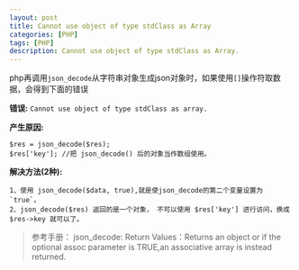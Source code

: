```yaml
---
layout: post
title: Cannot use object of type stdClass as Array
categories: [PHP]
tags: [PHP]
description: Cannot use object of type stdClass as Array.
---
```


php再调用`json_decode`从字符串对象生成json对象时，如果使用`[]`操作符取数据，会得到下面的错误

**错误:**
`Cannot use object of type stdClass as array.`

**产生原因:**

    $res = json_decode($res);
    $res['key']; //把 json_decode() 后的对象当作数组使用。

**解决方法(2种):**

    1、使用 json_decode($data, true),就是使json_decode的第二个变量设置为 `true`。
    2、json_decode($res) 返回的是一个对象， 不可以使用 $res['key'] 进行访问，换成 $res->key 就可以了。

>参考手册：
>json_decode:
>Return Values：Returns an object or if the optional assoc parameter is TRUE,an associative array is instead returned.
